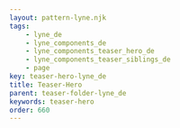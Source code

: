 ```yaml
---
layout: pattern-lyne.njk
tags: 
    - lyne_de
    - lyne_components_de
    - lyne_components_teaser_hero_de
    - lyne_components_teaser_siblings_de
    - page
key: teaser-hero-lyne_de
title: Teaser-Hero
parent: teaser-folder-lyne_de
keywords: teaser-hero
order: 660
---
```

